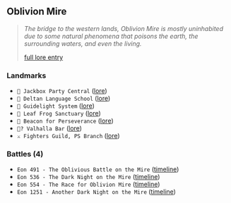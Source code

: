 ## Oblivion Mire
> *The bridge to the western lands, Oblivion Mire is mostly uninhabited due to some natural phenomena that poisons the earth, the surrounding waters, and even the living.*  
>  
> [full lore entry](<https://zeithalt.github.io//r/oblivion_mire.html>)

### Landmarks
- `🎊 Jackbox Party Central` ([lore](<https://zeithalt.github.io//r/jackbox_party_central.html>))
- `💬 Deltan Language School` ([lore](<https://zeithalt.github.io//r/deltan_language_school.html>))
- `🔦 Guidelight System` ([lore](<https://zeithalt.github.io//r/guidelight_system.html>))
- `🐸 Leaf Frog Sanctuary` ([lore](<https://zeithalt.github.io//r/leaf_frog_sanctuary.html>))
- `🏮 Beacon for Perseverance` ([lore](<https://zeithalt.github.io//r/beacon_for_perseverance.html>))
- `🥡? Valhalla Bar` ([lore](<https://zeithalt.github.io//r/valhalla_bar.html>))
- `⚔️ Fighters Guild, PS Branch` ([lore](<https://zeithalt.github.io//r/fighters_guild_ps_branch.html>))
### Battles (4)
- `Eon 491 - The Oblivious Battle on the Mire` ([timeline](<https://zeithalt.github.io//t/#eon0491>))
- `Eon 536 - The Dark Night on the Mire` ([timeline](<https://zeithalt.github.io//t/#eon0536>))
- `Eon 554 - The Race for Oblivion Mire` ([timeline](<https://zeithalt.github.io//t/#eon0554>))
- `Eon 1251 - Another Dark Night on the Mire` ([timeline](<https://zeithalt.github.io//t/#eon1251>))
